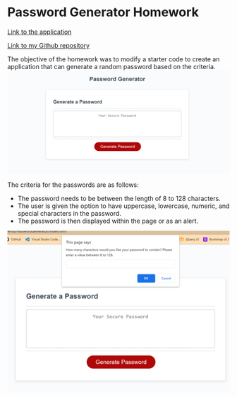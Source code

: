 # Password Generator Homework
[Link to the application](https://hctyler.github.io/PasswordGenerator/)

[Link to my Github repository](https://github.com/HCTyler/PasswordGenerator)

The objective of the homework was to modify a starter code to create an application that can generate a random password based on the criteria.
![Screenshot of the the password generator front page](./images/FrontPage.png)

The criteria for the passwords are as follows:
* The password needs to be between the length of 8 to 128 characters.
* The user is given the option to have uppercase, lowercase, numeric, and special characters in the password.
* The password is then displayed within the page or as an alert.

![Screenshot of the password generator but with an alert prompting the user for "how many characters"](./images/FrontPageWithAlert.png)
